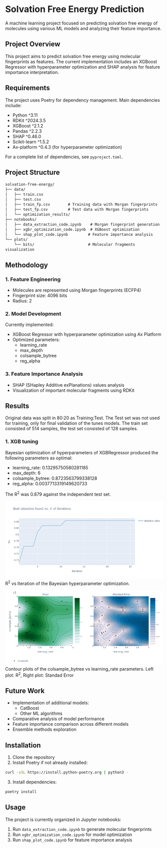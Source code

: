 # Solvation Free Energy Prediction

A machine learning project focused on predicting solvation free energy of molecules using various ML models and analyzing their feature importance.

## Project Overview

This project aims to predict solvation free energy using molecular fingerprints as features. The current implementation includes an XGBoost Regressor with hyperparameter optimization and SHAP analysis for feature importance interpretation.

## Requirements

The project uses Poetry for dependency management. Main dependencies include:

- Python ^3.11
- RDKit ^2024.3.5
- XGBoost ^2.1.2
- Pandas ^2.2.3
- SHAP ^0.46.0
- Scikit-learn ^1.5.2
- Ax-platform ^0.4.3 (for hyperparameter optimization)

For a complete list of dependencies, see `pyproject.toml`.

## Project Structure

```
solvation-free-energy/
├── data/
│   ├── train.csv
│   ├── test.csv
│   ├── train_fp.csv        # Training data with Morgan fingerprints
│   ├── test_fp.csv         # Test data with Morgan fingerprints
│   └── optimization_results/
├── notebooks/
│   ├── data_extraction_code.ipynb    # Morgan fingerprint generation
│   ├── xgbr_optimization_code.ipynb  # XGBoost optimization
│   └── shap_plot_code.ipynb         # Feature importance analysis
└── plots/
    └── bits/                        # Molecular fragments visualization
```

## Methodology

### 1. Feature Engineering
- Molecules are represented using Morgan fingerprints (ECFP4)
- Fingerprint size: 4096 bits
- Radius: 2

### 2. Model Development
Currently implemented:
- XGBoost Regressor with hyperparameter optimization using Ax Platform
- Optimized parameters:
  - learning_rate
  - max_depth
  - colsample_bytree
  - reg_alpha

### 3. Feature Importance Analysis
- SHAP (SHapley Additive exPlanations) values analysis
- Visualization of important molecular fragments using RDKit

## Results

Original data was split in 80:20 as Training:Test. The Test set was not used for training, only for final validation of the tunes models. The train set consisted of 514 samples, the test set consisted of 128 samples.

### 1. XGB tuning
Bayesian optimization of hyperparameters of XGBRegressor produced the following parameters as optimal:
- learning_rate: 0.13295750580281185
- max_depth: 6
- colsample_bytree: 0.8723563799338128
- reg_alpha: 0.0037713319149620733

The R<sup>2</sup> was 0.879 against the independent test set.

![](/plots/XGB_r2vsiter.png)
R<sup>2</sup> vs Iteration of the Bayesian hyperparameter optimization.

![](/plots/XGB_optimization_col_lr.png)
Contour plots of the colsample_bytree vs learning_rate parameters. Left plot: R<sup>2</sup>, Right plot: Standad Error

## Future Work

- Implementation of additional models:
  - CatBoost
  - Other ML algorithms
- Comparative analysis of model performance
- Feature importance comparison across different models
- Ensemble methods exploration

## Installation

1. Clone the repository
2. Install Poetry if not already installed:
```bash
curl -sSL https://install.python-poetry.org | python3 -
```
3. Install dependencies:
```bash
poetry install
```

## Usage

The project is currently organized in Jupyter notebooks:
1. Run `data_extraction_code.ipynb` to generate molecular fingerprints
2. Run `xgbr_optimization_code.ipynb` for model optimization
3. Run `shap_plot_code.ipynb` for feature importance analysis
